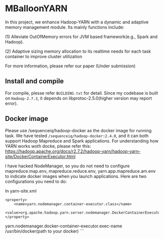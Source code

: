 # MBalloonYARN

In this project, we enhance Hadoop-YARN with a dynamic and adaptive memory management module. Its mainly functions include:

(1) Alleviate OutOfMemory errors for JVM based framework(e.g., Spark and Hadoop).

(2) Adaptive sizing memory allocation to its realtime needs for each task container to improve cluster utilization

For more information, please refer our paper (Under submission)

## Install and compile
For compile, plesse refer `BUILDING.txt` for detail. Since my codebase is built on `Hadoop-2.7.3`, it depends on libprotoc-2.5.0(higher version may report error).

## Docker image
Please use /sequenceiq/hadoop-docker as the docker image for running task. We have tested `/sequenceiq/hadoop-docker:2.4.0`, and it can
both support Hadoop Mapreduce and Spark applications. For understanding how YARN works woth docke, please refer this:
https://hadoop.apache.org/docs/r2.7.2/hadoop-yarn/hadoop-yarn-site/DockerContainerExecutor.html

I have hacked NodeManager, so you do not need to configure mapreduce.map.env, mapreduce.reduce.env, yarn.app.mapreduce.am.env
to indicate docker images when you launch applications. Here are two configurations you need to do: 

In yarn-site.xml
```
<property>
    <name>yarn.nodemanager.container-executor.class</name>
    <value>org.apache.hadoop.yarn.server.nodemanager.DockerContainerExecutor</value>
</property>
````
<property>
    <name>yarn.nodemanager.docker-container-executor.exec-name</name>
    <value>/usr/bin/docker(path to your docker)</value>
</property>
```







